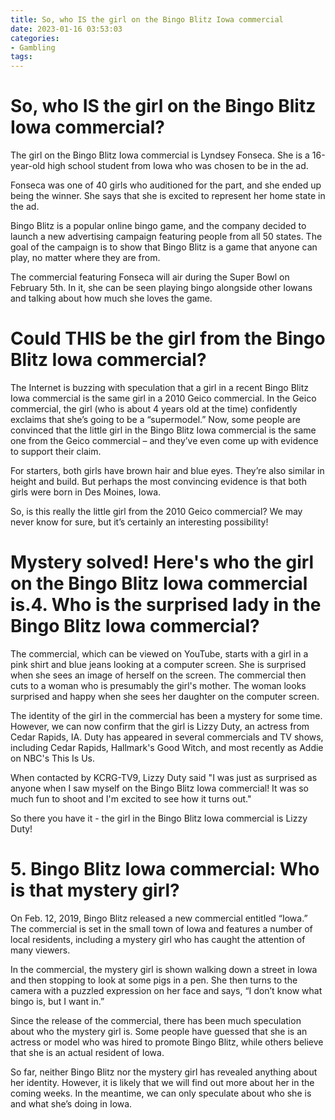 ```yaml
---
title: So, who IS the girl on the Bingo Blitz Iowa commercial
date: 2023-01-16 03:53:03
categories:
- Gambling
tags:
---
```



#  So, who IS the girl on the Bingo Blitz Iowa commercial?

The girl on the Bingo Blitz Iowa commercial is Lyndsey Fonseca. She is a 16-year-old high school student from Iowa who was chosen to be in the ad.

Fonseca was one of 40 girls who auditioned for the part, and she ended up being the winner. She says that she is excited to represent her home state in the ad.

Bingo Blitz is a popular online bingo game, and the company decided to launch a new advertising campaign featuring people from all 50 states. The goal of the campaign is to show that Bingo Blitz is a game that anyone can play, no matter where they are from.

The commercial featuring Fonseca will air during the Super Bowl on February 5th. In it, she can be seen playing bingo alongside other Iowans and talking about how much she loves the game.

#  Could THIS be the girl from the Bingo Blitz Iowa commercial?

The Internet is buzzing with speculation that a girl in a recent Bingo Blitz Iowa commercial is the same girl in a 2010 Geico commercial. In the Geico commercial, the girl (who is about 4 years old at the time) confidently exclaims that she’s going to be a “supermodel.” Now, some people are convinced that the little girl in the Bingo Blitz Iowa commercial is the same one from the Geico commercial – and they’ve even come up with evidence to support their claim.

For starters, both girls have brown hair and blue eyes. They’re also similar in height and build. But perhaps the most convincing evidence is that both girls were born in Des Moines, Iowa.

So, is this really the little girl from the 2010 Geico commercial? We may never know for sure, but it’s certainly an interesting possibility!

#   Mystery solved! Here's who the girl on the Bingo Blitz Iowa commercial is.4. Who is the surprised lady in the Bingo Blitz Iowa commercial?

The commercial, which can be viewed on YouTube, starts with a girl in a pink shirt and blue jeans looking at a computer screen. She is surprised when she sees an image of herself on the screen. The commercial then cuts to a woman who is presumably the girl's mother. The woman looks surprised and happy when she sees her daughter on the computer screen.

The identity of the girl in the commercial has been a mystery for some time. However, we can now confirm that the girl is Lizzy Duty, an actress from Cedar Rapids, IA. Duty has appeared in several commercials and TV shows, including Cedar Rapids, Hallmark's Good Witch, and most recently as Addie on NBC's This Is Us.

When contacted by KCRG-TV9, Lizzy Duty said "I was just as surprised as anyone when I saw myself on the Bingo Blitz Iowa commercial! It was so much fun to shoot and I'm excited to see how it turns out."

So there you have it - the girl in the Bingo Blitz Iowa commercial is Lizzy Duty!

# 5. Bingo Blitz Iowa commercial: Who is that mystery girl?

On Feb. 12, 2019, Bingo Blitz released a new commercial entitled “Iowa.” The commercial is set in the small town of Iowa and features a number of local residents, including a mystery girl who has caught the attention of many viewers.

In the commercial, the mystery girl is shown walking down a street in Iowa and then stopping to look at some pigs in a pen. She then turns to the camera with a puzzled expression on her face and says, “I don’t know what bingo is, but I want in.”

Since the release of the commercial, there has been much speculation about who the mystery girl is. Some people have guessed that she is an actress or model who was hired to promote Bingo Blitz, while others believe that she is an actual resident of Iowa.

So far, neither Bingo Blitz nor the mystery girl has revealed anything about her identity. However, it is likely that we will find out more about her in the coming weeks. In the meantime, we can only speculate about who she is and what she’s doing in Iowa.